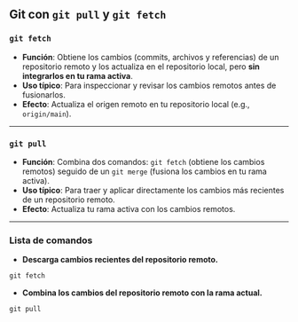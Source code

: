 ## **Git con `git pull` y `git fetch`**
### `git fetch`

- **Función**: Obtiene los cambios (commits, archivos y referencias) de un repositorio remoto y los actualiza en el repositorio local, pero **sin integrarlos en tu rama activa**.
- **Uso típico**: Para inspeccionar y revisar los cambios remotos antes de fusionarlos.
- **Efecto**: Actualiza el origen remoto en tu repositorio local (e.g., `origin/main`).
---
### `git pull`

- **Función**: Combina dos comandos: `git fetch` (obtiene los cambios remotos) seguido de un `git merge` (fusiona los cambios en tu rama activa).
- **Uso típico**: Para traer y aplicar directamente los cambios más recientes de un repositorio remoto.
- **Efecto**: Actualiza tu rama activa con los cambios remotos.
---
### Lista de comandos
* **Descarga cambios recientes del repositorio remoto.**
```powershell
git fetch
```
* **Combina los cambios del repositorio remoto con la rama actual.**
```powershell
git pull 
```
